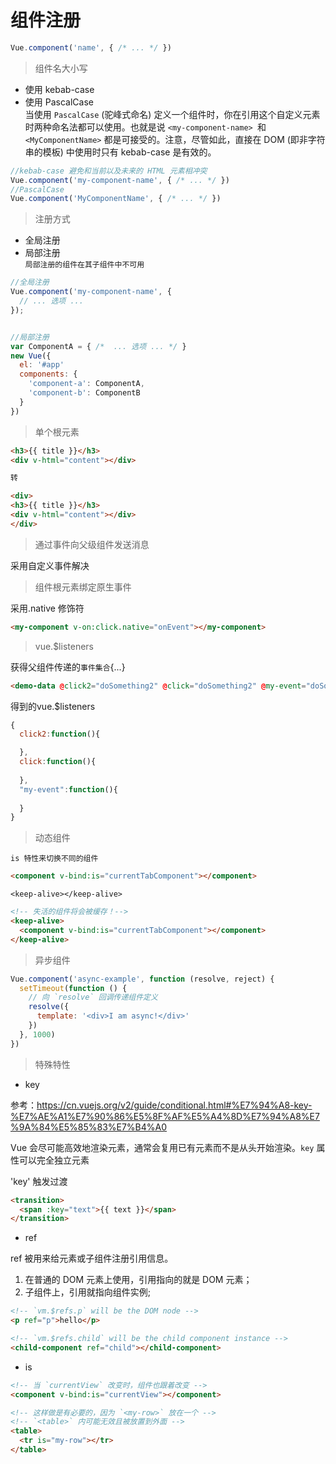 # 组件注册
```js
Vue.component('name', { /* ... */ })
```

> 组件名大小写

* 使用 kebab-case
* 使用 PascalCase  
当使用 `PascalCase` (驼峰式命名) 定义一个组件时，你在引用这个自定义元素时两种命名法都可以使用。也就是说 `<my-component-name> `和 `<MyComponentName>` 都是可接受的。注意，尽管如此，直接在 DOM (即非字符串的模板) 中使用时只有 kebab-case 是有效的。

```js
//kebab-case 避免和当前以及未来的 HTML 元素相冲突
Vue.component('my-component-name', { /* ... */ })
//PascalCase
Vue.component('MyComponentName', { /* ... */ })
```

> 注册方式

* 全局注册
* 局部注册  
`局部注册的组件在其子组件中不可用`

```js
//全局注册
Vue.component('my-component-name', {
  // ... 选项 ...
});


//局部注册
var ComponentA = { /*  ... 选项 ... */ }
new Vue({
  el: '#app'
  components: {
    'component-a': ComponentA,
    'component-b': ComponentB
  }
})
```

> 单个根元素

```html
<h3>{{ title }}</h3>
<div v-html="content"></div>

转

<div>
<h3>{{ title }}</h3>
<div v-html="content"></div>
</div>

```

> 通过事件向父级组件发送消息

采用自定义事件解决

> 组件根元素绑定原生事件

采用.native 修饰符
```html
<my-component v-on:click.native="onEvent"></my-component>
```

> vue.$listeners

获得父组件传递的`事件集合`{...}

```html
<demo-data @click2="doSomething2" @click="doSomething2" @my-event="doSomething" :name2="msg" data-date-picker="activated" ></demo-data>
```

得到的vue.$listeners
```js
{
  click2:function(){

  },
  click:function(){
    
  },
  "my-event":function(){
    
  }
}
```

> 动态组件

`is 特性来切换不同的组件`
```html
<component v-bind:is="currentTabComponent"></component>
```

`<keep-alive></keep-alive>`
```html
<!-- 失活的组件将会被缓存！-->
<keep-alive>
  <component v-bind:is="currentTabComponent"></component>
</keep-alive>
```

> 异步组件

```js
Vue.component('async-example', function (resolve, reject) {
  setTimeout(function () {
    // 向 `resolve` 回调传递组件定义
    resolve({
      template: '<div>I am async!</div>'
    })
  }, 1000)
})
```


> 特殊特性

* key 

参考：https://cn.vuejs.org/v2/guide/conditional.html#%E7%94%A8-key-%E7%AE%A1%E7%90%86%E5%8F%AF%E5%A4%8D%E7%94%A8%E7%9A%84%E5%85%83%E7%B4%A0

Vue 会尽可能高效地渲染元素，通常会复用已有元素而不是从头开始渲染。`key` 属性可以完全独立元素

'key' 触发过渡

```html
<transition>
  <span :key="text">{{ text }}</span>
</transition>
```

* ref

ref 被用来给元素或子组件注册引用信息。

1. 在普通的 DOM 元素上使用，引用指向的就是 DOM 元素；
2. 子组件上，引用就指向组件实例;

```html
<!-- `vm.$refs.p` will be the DOM node -->
<p ref="p">hello</p>

<!-- `vm.$refs.child` will be the child component instance -->
<child-component ref="child"></child-component>
```

* is

```html
<!-- 当 `currentView` 改变时，组件也跟着改变 -->
<component v-bind:is="currentView"></component>

<!-- 这样做是有必要的，因为 `<my-row>` 放在一个 -->
<!-- `<table>` 内可能无效且被放置到外面 -->
<table>
  <tr is="my-row"></tr>
</table>
```
